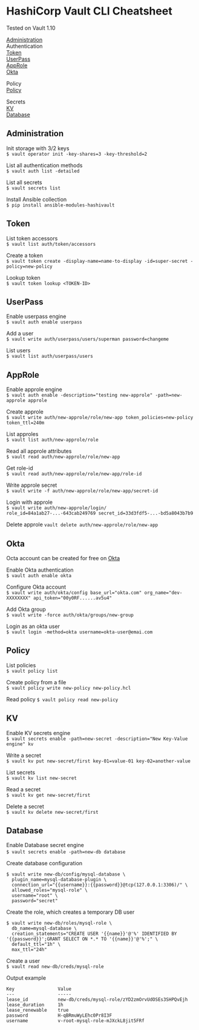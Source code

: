 # HashiCorp Vault CLI Cheatsheet

Tested on Vault 1.10  

[Administration](#Administration)  
Authentication  
[Token](#Token)  
[UserPass](#UserPass)  
[AppRole](#AppRole)  
[Okta](#Okta)  

Policy  
[Policy](#Policy)  

Secrets  
[KV](#KV)  
[Database](#Database)

## Administration 
Init storage with 3/2 keys  
`$ vault operator init -key-shares=3 -key-threshold=2`

List all authentication methods  
`$ vault auth list -detailed`

List all secrets  
`$ vault secrets list`

Install Ansible collection  
`$ pip install ansible-modules-hashivault`

## Token
List token accessors  
`$ vault list auth/token/accessors`

Create a token  
`$ vault token create -display-name=name-to-display -id=super-secret -policy=new-policy`

Lookup token  
`$ vault token lookup <TOKEN-ID>`


## UserPass  
Enable userpass engine  
`$ vault auth enable userpass`

Add a user  
`$ vault write auth/userpass/users/superman password=changeme`

List users  
`$ vault list auth/userpass/users`

## AppRole

Enable approle engine  
`$ vault auth enable -description="testing new-approle" -path=new-approle approle`

Create approle  
`$ vault write auth/new-approle/role/new-app token_policies=new-policy token_ttl=240m`

List approles  
`$ vault list auth/new-approle/role`

Read all approle attributes  
`$ vault read auth/new-approle/role/new-app`

Get role-id  
`$ vault read auth/new-approle/role/new-app/role-id`

Write approle secret  
`$ vault write -f auth/new-approle/role/new-app/secret-id`

Login with approle  
`$ vault write auth/new-approle/login/ role_id=84a1ab27-...-643cab249769 secret_id=33d3fdf5-...-bd5a8043b7b9`

Delete approle
`vault delete auth/new-approle/role/new-app`

## Okta
Octa account can be created for free on [Okta](http://developer.okta.com)  

Enable Okta authentication  
`$ vault auth enable okta`

Configure Okta account  
`$ vault write auth/okta/config base_url="okta.com" org_name="dev-XXXXXXXX" api_token="00y0RF......av5u4"`

Add Okta group  
`$ vault write -force auth/okta/groups/new-group`

Login as an okta user  
`$ vault login -method=okta username=okta-user@emai.com`

## Policy

List policies  
`$ vault policy list`

Create policy from a file  
`$ vault policy write new-policy new-policy.hcl`

Read policy
`$ vault policy read new-policy`

## KV  

Enable KV secrets engine  
`$ vault secrets enable -path=new-secret -description="New Key-Value engine" kv`

Write a secret  
`$ vault kv put new-secret/first key-01=value-01 key-02=another-value`

List secrets  
`$ vault kv list new-secret`

Read a secret  
`$ vault kv get new-secret/first`

Delete a secret  
`$ vault kv delete new-secret/first`  

## Database  

Enable Database secret engine  
­`$ vault secrets enable -path=new-db database`  

Create database configuration  
```
$ vault write new-db/config/mysql-database \
  plugin_name=mysql-database-plugin \
  connection_url="{{username}}:{{password}}@tcp(127.0.0.1:3306)/" \
  allowed_roles="mysql-role" \
  username="root" \
  password="secret"
  ```  
Create the role, which creates a temporary DB user  

```
$ vault write new-db/roles/mysql-role \
  db_name=mysql-database \
  creation_statements="CREATE USER '{{name}}'@'%' IDENTIFIED BY '{{password}}';GRANT SELECT ON *.* TO '{{name}}'@'%';" \
  default_ttl="1h" \
  max_ttl="24h"
```  

Create a user  
`$ vault read new-db/creds/mysql-role`  

Output example  
```
Key                Value
---                -----
lease_id           new-db/creds/mysql-role/zYD2zmOrvUdOSEs3SHPQvEjh
lease_duration     1h
lease_renewable    true
password           H-qBRmuWyLEhc0Pr8I3F
username           v-root-mysql-role-mJXckL8jit5FRf
```  